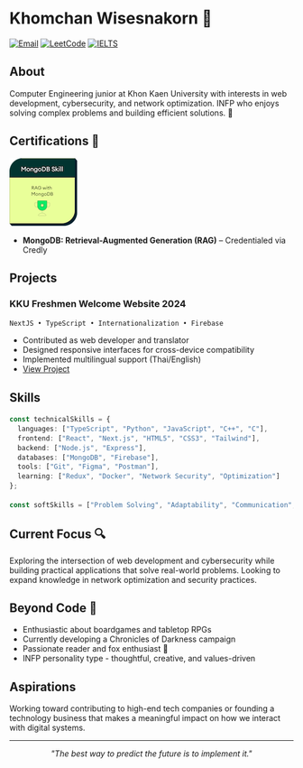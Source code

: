# Khomchan Wisesnakorn 🦊

[![Email](https://img.shields.io/badge/Email-khomchan.wi%40kkumail.com-orange?style=flat-square&logo=gmail)](mailto:khomchan.wi@kkumail.com)
[![LeetCode](https://img.shields.io/badge/LeetCode-Khomiez-orange?style=flat-square&logo=leetcode)](https://www.leetcode.com/Khomiez)
[![IELTS](https://img.shields.io/badge/IELTS-5.5%20(B2)-orange?style=flat-square)](/)

## About
Computer Engineering junior at Khon Kaen University with interests in web development, cybersecurity, and network optimization. INFP who enjoys solving complex problems and building efficient solutions. 🌲

## Certifications 🏅

[![MongoDB RAG Badge](./RAGbadge.png)](https://www.credly.com/badges/87f24a28-4e4d-4798-af42-4dbe07e4ccd2/public_url)

- **MongoDB: Retrieval-Augmented Generation (RAG)** – Credentialed via Credly



## Projects

### KKU Freshmen Welcome Website 2024
```
NextJS • TypeScript • Internationalization • Firebase
```
- Contributed as web developer and translator
- Designed responsive interfaces for cross-device compatibility
- Implemented multilingual support (Thai/English)
- [View Project](https://welcomekkufreshmen-2024.vercel.app/th)

## Skills

```typescript
const technicalSkills = {
  languages: ["TypeScript", "Python", "JavaScript", "C++", "C"],
  frontend: ["React", "Next.js", "HTML5", "CSS3", "Tailwind"],
  backend: ["Node.js", "Express"],
  databases: ["MongoDB", "Firebase"],
  tools: ["Git", "Figma", "Postman"],
  learning: ["Redux", "Docker", "Network Security", "Optimization"]
};

const softSkills = ["Problem Solving", "Adaptability", "Communication", "Creativity"];
```

## Current Focus 🔍

Exploring the intersection of web development and cybersecurity while building practical applications that solve real-world problems. Looking to expand knowledge in network optimization and security practices.

## Beyond Code 🌳

- Enthusiastic about boardgames and tabletop RPGs
- Currently developing a Chronicles of Darkness campaign
- Passionate reader and fox enthusiast 🦊
- INFP personality type - thoughtful, creative, and values-driven

## Aspirations

Working toward contributing to high-end tech companies or founding a technology business that makes a meaningful impact on how we interact with digital systems.

---

<p align="center"><i>"The best way to predict the future is to implement it."</i></p>
